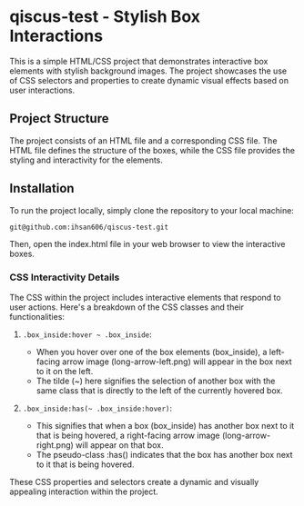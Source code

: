 # qiscus-test - Stylish Box Interactions

This is a simple HTML/CSS project that demonstrates interactive box elements with stylish background images. The project showcases the use of CSS selectors and properties to create dynamic visual effects based on user interactions.

## Project Structure

The project consists of an HTML file and a corresponding CSS file. The HTML file defines the structure of the boxes, while the CSS file provides the styling and interactivity for the elements.

## Installation

To run the project locally, simply clone the repository to your local machine:

```bash
git@github.com:ihsan606/qiscus-test.git
```
Then, open the index.html file in your web browser to view the interactive boxes.

### CSS Interactivity Details

The CSS within the project includes interactive elements that respond to user actions. Here's a breakdown of the CSS classes and their functionalities:

1. `.box_inside:hover ~ .box_inside`:
   - When you hover over one of the box elements (box_inside), a left-facing arrow image (long-arrow-left.png) will appear in the box next to it on the left.
   - The tilde (~) here signifies the selection of another box with the same class that is directly to the left of the currently hovered box.

2. `.box_inside:has(~ .box_inside:hover)`:
   - This signifies that when a box (box_inside) has another box next to it that is being hovered, a right-facing arrow image (long-arrow-right.png) will appear on that box.
   - The pseudo-class :has() indicates that the box has another box next to it that is being hovered.

These CSS properties and selectors create a dynamic and visually appealing interaction within the project.



